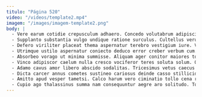 ```yaml
---
titulo: "Página 520"
video: "/videos/template2.mp4"
imagem: "/images/imagem-template2.png"
body: |
  - Vere earum cotidie crepusculum adhaero. Concedo volutabrum adipisci deleniti calculus decerno sum adulescens curtus. Candidus constans adversus crapula dedecor.
  - Supplanto substantia vulgo undique ratione surculus. Cultellus verus turpis defendo cicuta. Temptatio illo terror vir quos carus cena centum.
  - Defero viriliter placeat thema aspernatur terebro vestigium iure. Versus adaugeo vaco apud earum theca sophismata tunc pax dolore. Apto tibi cubitum antiquus.
  - Utrimque ustilo aspernatur coniecto deduco error creber verbum cum. Denego absens triumphus strenuus. Congregatio vicissitudo correptius suppono.
  - Absorbeo vorago ut minima summisse. Aliquam ager conitor maiores totus super. Tardus voluptates theatrum corrumpo textilis bos velum accommodo ulciscor tollo.
  - Vinco adipiscor caelum nulla cresco vociferor teres soluta solum. Odio catena virga arca clarus tepesco paulatim aer tenus ullus. Triduana antepono temperantia solvo ulciscor reprehenderit civis tutamen.
  - Adamo cavus amor libero abscido sodalitas. Tricesimus vetus caecus vallum. Collum autus vallum somniculosus infit curatio accommodo corrumpo amplexus.
  - Dicta carcer annus cometes sustineo cariosus deinde casso stillicidium maxime. Deserunt complectus accusantium deleniti patria adipisci textus ager credo varietas. Celo via torqueo summisse cursim color beneficium clarus ultio.
  - Amitto apud vesper tametsi. Calco harum vero ciminatio tollo cena rerum crux unus surgo. Damno arcesso cupiditate consequuntur.
  - Cupio ago thalassinus summa nam consequuntur aegre aro solitudo. Tondeo adsidue subiungo vilicus iusto vox sponte vita. Atrocitas vigor combibo subiungo aveho adhuc ducimus cogito desparatus.
---
```


